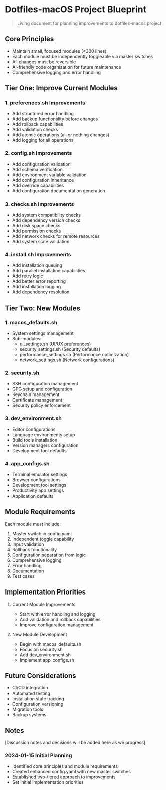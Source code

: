 # Dotfiles-macOS Project Blueprint

> Living document for planning improvements to dotfiles-macos project

## Core Principles

- Maintain small, focused modules (<300 lines)
- Each module must be independently toggleable via master switches
- All changes must be reversible
- AI-friendly code organization for future maintenance
- Comprehensive logging and error handling

## Tier One: Improve Current Modules

### 1. preferences.sh Improvements
- Add structured error handling
- Add backup functionality before changes
- Add rollback capabilities
- Add validation checks
- Add atomic operations (all or nothing changes)
- Add logging for all operations

### 2. config.sh Improvements
- Add configuration validation
- Add schema verification
- Add environment variable validation
- Add configuration inheritance
- Add override capabilities
- Add configuration documentation generation

### 3. checks.sh Improvements
- Add system compatibility checks
- Add dependency version checks
- Add disk space checks
- Add permission checks
- Add network checks for remote resources
- Add system state validation

### 4. install.sh Improvements
- Add installation queuing
- Add parallel installation capabilities 
- Add retry logic
- Add better error reporting
- Add installation logging
- Add dependency resolution

## Tier Two: New Modules

### 1. macos_defaults.sh
- System settings management
- Sub-modules:
  - ui_settings.sh (UI/UX preferences)
  - security_settings.sh (Security defaults)
  - performance_settings.sh (Performance optimization)
  - network_settings.sh (Network configurations)

### 2. security.sh
- SSH configuration management
- GPG setup and configuration
- Keychain management
- Certificate management
- Security policy enforcement

### 3. dev_environment.sh
- Editor configurations
- Language environments setup
- Build tools installation
- Version managers configuration
- Development tool defaults

### 4. app_configs.sh
- Terminal emulator settings
- Browser configurations
- Development tool settings
- Productivity app settings
- Application defaults

## Module Requirements

Each module must include:
1. Master switch in config.yaml
2. Independent toggle capability
3. Input validation
4. Rollback functionality
5. Configuration separation from logic
6. Comprehensive logging
7. Error handling
8. Documentation
9. Test cases

## Implementation Priorities

1. Current Module Improvements
   - Start with error handling and logging
   - Add validation and rollback capabilities
   - Improve configuration management

2. New Module Development
   - Begin with macos_defaults.sh
   - Focus on security.sh
   - Add dev_environment.sh
   - Implement app_configs.sh

## Future Considerations

- CI/CD integration
- Automated testing
- Installation state tracking
- Configuration versioning
- Migration tools
- Backup systems

## Notes

[Discussion notes and decisions will be added here as we progress]

### 2024-01-15 Initial Planning
- Identified core principles and module requirements
- Created enhanced config.yaml with new master switches
- Established two-tiered approach to improvements
- Set initial implementation priorities
